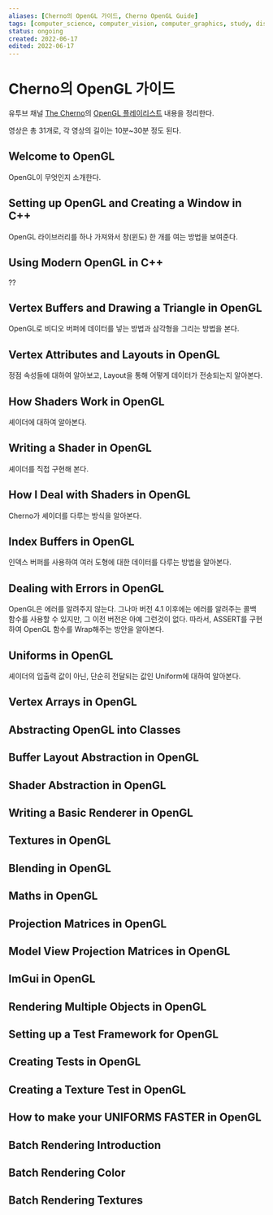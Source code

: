 ```yaml
---
aliases: [Cherno의 OpenGL 가이드, Cherno OpenGL Guide]
tags: [computer_science, computer_vision, computer_graphics, study, display, programming, cherno]
status: ongoing
created: 2022-06-17
edited: 2022-06-17
---
```


# Cherno의 OpenGL 가이드
유투브 채널 [The Cherno](https://www.youtube.com/c/TheChernoProject)의 [OpenGL 플레이리스트](https://www.youtube.com/playlist?list=PLlrATfBNZ98foTJPJ_Ev03o2oq3-GGOS2) 내용을 정리한다.

영상은 총 31개로, 각 영상의 길이는 10분~30분 정도 된다.

## Welcome to OpenGL
OpenGL이 무엇인지 소개한다.

## Setting up OpenGL and Creating a Window in C++
OpenGL 라이브러리를 하나 가져와서 창(윈도) 한 개를 여는 방법을 보여준다.

## Using Modern OpenGL in C++

??

## Vertex Buffers and Drawing a Triangle in OpenGL
OpenGL로 비디오 버퍼에 데이터를 넣는 방법과 삼각형을 그리는 방법을 본다.

## Vertex Attributes and Layouts in OpenGL
정점 속성들에 대하여 알아보고, Layout을 통해 어떻게 데이터가 전송되는지 알아본다.

## How Shaders Work in OpenGL
셰이더에 대하여 알아본다.

## Writing a Shader in OpenGL
셰이더를 직접 구현해 본다.

## How I Deal with Shaders in OpenGL
Cherno가 셰이더를 다루는 방식을 알아본다.

## Index Buffers in OpenGL
인덱스 버퍼를 사용하여 여러 도형에 대한 데이터를 다루는 방법을 알아본다.

## Dealing with Errors in OpenGL
OpenGL은 에러를 알려주지 않는다. 그나마 버전 4.1 이후에는 에러를 알려주는 콜백 함수를 사용할 수 있지만, 그 이전 버전은 아예 그런것이 없다. 따라서, ASSERT를 구현하여 OpenGL 함수를 Wrap해주는 방안을 알아본다.

## Uniforms in OpenGL
셰이더의 입출력 값이 아닌, 단순히 전달되는 값인 Uniform에 대하여 알아본다.

## Vertex Arrays in OpenGL

## Abstracting OpenGL into Classes

## Buffer Layout Abstraction in OpenGL

## Shader Abstraction in OpenGL

## Writing a Basic Renderer in OpenGL

## Textures in OpenGL

## Blending in OpenGL

## Maths in OpenGL

## Projection Matrices in OpenGL

## Model View Projection Matrices in OpenGL

## ImGui in OpenGL

## Rendering Multiple Objects in OpenGL

## Setting up a Test Framework for OpenGL

## Creating Tests in OpenGL

## Creating a Texture Test in OpenGL

## How to make your UNIFORMS FASTER in OpenGL

## Batch Rendering Introduction

## Batch Rendering Color

## Batch Rendering Textures